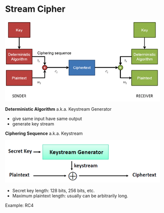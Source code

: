 # Stream Cipher

![](../.gitbook/assets/image%20%286%29.png)

**Deterministic Algorithm** a.k.a. Keystream Generator

* give same input have same output
* generate key stream



**Ciphering Sequence** a.k.a. Keystream



![](../.gitbook/assets/image%20%2813%29.png)

* Secret key length: 128 bits, 256 bits, etc. 
* Maximum plaintext length: usually can be arbitrarily long.



Example: RC4


